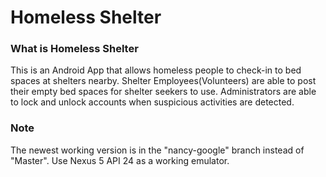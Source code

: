 # Homeless Shelter

### What is Homeless Shelter

This is an Android App that allows homeless people to check-in to bed spaces at shelters nearby. Shelter Employees(Volunteers) are able to post their empty bed spaces for shelter seekers to use. Administrators are able to lock and unlock accounts when suspicious activities are detected.

### Note

The newest working version is in the "nancy-google" branch instead of "Master".
Use Nexus 5 API 24 as a working emulator.
